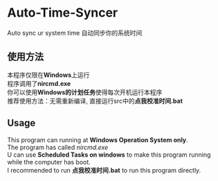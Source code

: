 # Auto-Time-Syncer
Auto sync ur system time 自动同步你的系统时间

## 使用方法
本程序仅限在**Windows**上运行  
程序调用了**nircmd.exe**  
你可以使用**Windows的计划任务**使得每次开机运行本程序  
推荐使用方法：无需重新编译, 直接运行src中的**点我校准时间.bat**  

## Usage
This program can running at **Windows Operation System only**.  
The program has called *nircmd.exe*  
U can use **Scheduled Tasks on windows** to make this program running while the computer has boot.  
I recommended to run **点我校准时间.bat** to run this program directly.
